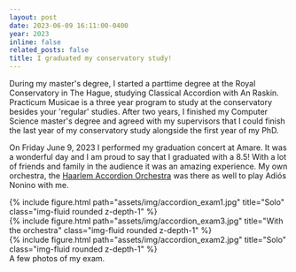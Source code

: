 ```yaml
---
layout: post
date: 2023-06-09 16:11:00-0400
year: 2023
inline: false
related_posts: false
title: I graduated my conservatory study!
---
```


During my master's degree, I started a parttime degree at the Royal Conservatory in The Hague, studying Classical Accordion with An Raskin. Practicum Musicae is a three year program to study at the conservatory besides your 'regular' studies. After two years, I finished my Computer Science master's degree and agreed with my supervisors that I could finish the last year of my conservatory study alongside the first year of my PhD. 

On Friday June 9, 2023 I performed my graduation concert at Amare. It was a wonderful day and I am proud to say that I graduated with a 8.5! With a lot of friends and family in the audience it was an amazing experience. My own orchestra, the <a href="https://www.haarlemsaccordeonorkest.nl">Haarlem Accordion Orchestra</a> was there as well to play Adi&oacute;s Nonino with me. 

<div class="row">
    <div class="col-sm mt-3 mt-md-0">
        {% include figure.html path="assets/img/accordion_exam1.jpg" title="Solo" class="img-fluid rounded z-depth-1" %}
    </div>
    <div class="col-sm mt-3 mt-md-0">
        {% include figure.html path="assets/img/accordion_exam3.jpg" title="With the orchestra" class="img-fluid rounded z-depth-1" %}
    </div>
    <div class="col-sm mt-3 mt-md-0">
        {% include figure.html path="assets/img/accordion_exam2.jpg" title="Solo" class="img-fluid rounded z-depth-1" %}
    </div>
</div>
<div class="caption">
    A few photos of my exam. 
</div>
